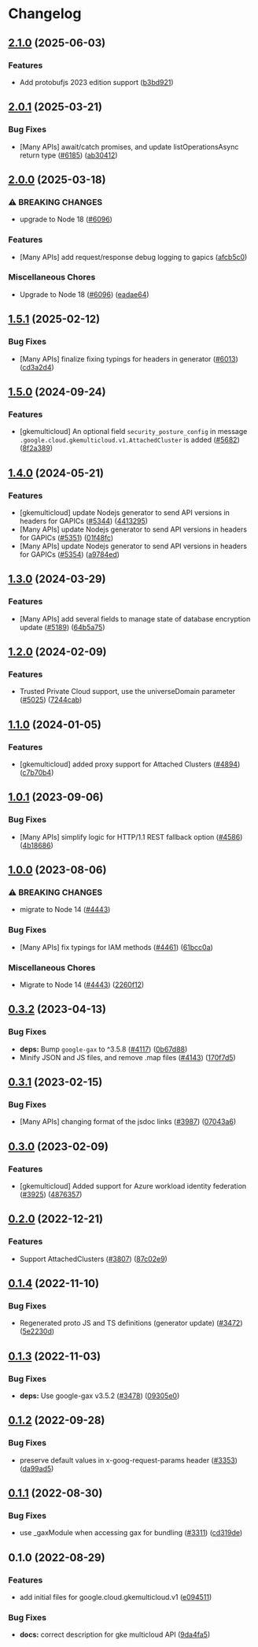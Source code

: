 # Changelog

## [2.1.0](https://github.com/googleapis/google-cloud-node/compare/gkemulticloud-v2.0.1...gkemulticloud-v2.1.0) (2025-06-03)


### Features

* Add protobufjs 2023 edition support ([b3bd921](https://github.com/googleapis/google-cloud-node/commit/b3bd921a30b15a632d8e8495b91723d314c23c71))

## [2.0.1](https://github.com/googleapis/google-cloud-node/compare/gkemulticloud-v2.0.0...gkemulticloud-v2.0.1) (2025-03-21)


### Bug Fixes

* [Many APIs] await/catch promises, and update listOperationsAsync return type ([#6185](https://github.com/googleapis/google-cloud-node/issues/6185)) ([ab30412](https://github.com/googleapis/google-cloud-node/commit/ab304122e3e825c9a76af7d6b0ef4ddc9aa6e906))

## [2.0.0](https://github.com/googleapis/google-cloud-node/compare/gkemulticloud-v1.5.1...gkemulticloud-v2.0.0) (2025-03-18)


### ⚠ BREAKING CHANGES

* upgrade to Node 18 ([#6096](https://github.com/googleapis/google-cloud-node/issues/6096))

### Features

* [Many APIs] add request/response debug logging to gapics ([afcb5c0](https://github.com/googleapis/google-cloud-node/commit/afcb5c07e82bc8349b9677766cd880f69a97f77f))


### Miscellaneous Chores

* Upgrade to Node 18 ([#6096](https://github.com/googleapis/google-cloud-node/issues/6096)) ([eadae64](https://github.com/googleapis/google-cloud-node/commit/eadae64d54e07aa2c65097ea52e65008d4e87436))

## [1.5.1](https://github.com/googleapis/google-cloud-node/compare/gkemulticloud-v1.5.0...gkemulticloud-v1.5.1) (2025-02-12)


### Bug Fixes

* [Many APIs] finalize fixing typings for headers in generator ([#6013](https://github.com/googleapis/google-cloud-node/issues/6013)) ([cd3a2d4](https://github.com/googleapis/google-cloud-node/commit/cd3a2d44fc7a9b3798346162ba19df1c748fba58))

## [1.5.0](https://github.com/googleapis/google-cloud-node/compare/gkemulticloud-v1.4.0...gkemulticloud-v1.5.0) (2024-09-24)


### Features

* [gkemulticloud] An optional field `security_posture_config` in message `.google.cloud.gkemulticloud.v1.AttachedCluster` is added ([#5682](https://github.com/googleapis/google-cloud-node/issues/5682)) ([8f2a389](https://github.com/googleapis/google-cloud-node/commit/8f2a38960f4abe81c7ae4d085e3168c4b7ce07b2))

## [1.4.0](https://github.com/googleapis/google-cloud-node/compare/gkemulticloud-v1.3.0...gkemulticloud-v1.4.0) (2024-05-21)


### Features

* [gkemulticloud] update Nodejs generator to send API versions in headers for GAPICs ([#5344](https://github.com/googleapis/google-cloud-node/issues/5344)) ([4413295](https://github.com/googleapis/google-cloud-node/commit/441329542af223dcf62dca04f2bf05cd393bac31))
* [Many APIs] update Nodejs generator to send API versions in headers for GAPICs ([#5351](https://github.com/googleapis/google-cloud-node/issues/5351)) ([01f48fc](https://github.com/googleapis/google-cloud-node/commit/01f48fce63ec4ddf801d59ee2b8c0db9f6fb8372))
* [Many APIs] update Nodejs generator to send API versions in headers for GAPICs ([#5354](https://github.com/googleapis/google-cloud-node/issues/5354)) ([a9784ed](https://github.com/googleapis/google-cloud-node/commit/a9784ed3db6ee96d171762308bbbcd57390b6866))

## [1.3.0](https://github.com/googleapis/google-cloud-node/compare/gkemulticloud-v1.2.0...gkemulticloud-v1.3.0) (2024-03-29)


### Features

* [Many APIs] add several fields to manage state of database encryption update ([#5189](https://github.com/googleapis/google-cloud-node/issues/5189)) ([64b5a75](https://github.com/googleapis/google-cloud-node/commit/64b5a759caa979837199086c2d546a565ad2b3b1))

## [1.2.0](https://github.com/googleapis/google-cloud-node/compare/gkemulticloud-v1.1.0...gkemulticloud-v1.2.0) (2024-02-09)


### Features

* Trusted Private Cloud support, use the universeDomain parameter  ([#5025](https://github.com/googleapis/google-cloud-node/issues/5025)) ([7244cab](https://github.com/googleapis/google-cloud-node/commit/7244cab107973bef57c5ea84ae77c51718126822))

## [1.1.0](https://github.com/googleapis/google-cloud-node/compare/gkemulticloud-v1.0.1...gkemulticloud-v1.1.0) (2024-01-05)


### Features

* [gkemulticloud] added proxy support for Attached Clusters ([#4894](https://github.com/googleapis/google-cloud-node/issues/4894)) ([c7b70b4](https://github.com/googleapis/google-cloud-node/commit/c7b70b42c4a5023414c10b7a4075c94f0675fa32))

## [1.0.1](https://github.com/googleapis/google-cloud-node/compare/gkemulticloud-v1.0.0...gkemulticloud-v1.0.1) (2023-09-06)


### Bug Fixes

* [Many APIs] simplify logic for HTTP/1.1 REST fallback option ([#4586](https://github.com/googleapis/google-cloud-node/issues/4586)) ([4b18686](https://github.com/googleapis/google-cloud-node/commit/4b186867323b8b15469bf5e1cb890bf703b531b3))

## [1.0.0](https://github.com/googleapis/google-cloud-node/compare/gkemulticloud-v0.3.2...gkemulticloud-v1.0.0) (2023-08-06)


### ⚠ BREAKING CHANGES

* migrate to Node 14 ([#4443](https://github.com/googleapis/google-cloud-node/issues/4443))

### Bug Fixes

* [Many APIs] fix typings for IAM methods ([#4461](https://github.com/googleapis/google-cloud-node/issues/4461)) ([61bcc0a](https://github.com/googleapis/google-cloud-node/commit/61bcc0a89c70cf1037299eecd72aef9c98c2e666))


### Miscellaneous Chores

* Migrate to Node 14 ([#4443](https://github.com/googleapis/google-cloud-node/issues/4443)) ([2260f12](https://github.com/googleapis/google-cloud-node/commit/2260f12543d171bda95345e53475f5f0fdc45770))

## [0.3.2](https://github.com/googleapis/google-cloud-node/compare/gkemulticloud-v0.3.1...gkemulticloud-v0.3.2) (2023-04-13)


### Bug Fixes

* **deps:** Bump `google-gax` to ^3.5.8 ([#4117](https://github.com/googleapis/google-cloud-node/issues/4117)) ([0b67d88](https://github.com/googleapis/google-cloud-node/commit/0b67d883963643ce1b4f6d2ccd3e8d37adf6e029))
* Minify JSON and JS files, and remove .map files ([#4143](https://github.com/googleapis/google-cloud-node/issues/4143)) ([170f7d5](https://github.com/googleapis/google-cloud-node/commit/170f7d57b8fd344d182a8e758867b8124722eebc))

## [0.3.1](https://github.com/googleapis/google-cloud-node/compare/gkemulticloud-v0.3.0...gkemulticloud-v0.3.1) (2023-02-15)


### Bug Fixes

* [Many APIs] changing format of the jsdoc links ([#3987](https://github.com/googleapis/google-cloud-node/issues/3987)) ([07043a6](https://github.com/googleapis/google-cloud-node/commit/07043a629545ad418f33f90f9f96147a136e1728))

## [0.3.0](https://github.com/googleapis/google-cloud-node/compare/gkemulticloud-v0.2.0...gkemulticloud-v0.3.0) (2023-02-09)


### Features

* [gkemulticloud] Added support for Azure workload identity federation ([#3925](https://github.com/googleapis/google-cloud-node/issues/3925)) ([4876357](https://github.com/googleapis/google-cloud-node/commit/48763577ffe3a47a445c3c3f53a4801049f5d217))

## [0.2.0](https://github.com/googleapis/google-cloud-node/compare/gkemulticloud-v0.1.4...gkemulticloud-v0.2.0) (2022-12-21)


### Features

* Support AttachedClusters ([#3807](https://github.com/googleapis/google-cloud-node/issues/3807)) ([87c02e9](https://github.com/googleapis/google-cloud-node/commit/87c02e93ef84bcdfcd9fe8fe1838a783a086e122))

## [0.1.4](https://github.com/googleapis/google-cloud-node/compare/gkemulticloud-v0.1.3...gkemulticloud-v0.1.4) (2022-11-10)


### Bug Fixes

* Regenerated proto JS and TS definitions (generator update) ([#3472](https://github.com/googleapis/google-cloud-node/issues/3472)) ([5e2230d](https://github.com/googleapis/google-cloud-node/commit/5e2230dfc4302bb2ac9628ff4200eb46509e103d))

## [0.1.3](https://github.com/googleapis/google-cloud-node/compare/gkemulticloud-v0.1.2...gkemulticloud-v0.1.3) (2022-11-03)


### Bug Fixes

* **deps:** Use google-gax v3.5.2 ([#3478](https://github.com/googleapis/google-cloud-node/issues/3478)) ([09305e0](https://github.com/googleapis/google-cloud-node/commit/09305e06548b89dc17bb3d3167e2d1e69588caa4))

## [0.1.2](https://github.com/googleapis/google-cloud-node/compare/gkemulticloud-v0.1.1...gkemulticloud-v0.1.2) (2022-09-28)


### Bug Fixes

* preserve default values in x-goog-request-params header ([#3353](https://github.com/googleapis/google-cloud-node/issues/3353)) ([da99ad5](https://github.com/googleapis/google-cloud-node/commit/da99ad57f592a504750d57fdb1c7423734fec069))

## [0.1.1](https://github.com/googleapis/google-cloud-node/compare/gkemulticloud-v0.1.0...gkemulticloud-v0.1.1) (2022-08-30)


### Bug Fixes

* use _gaxModule when accessing gax for bundling ([#3311](https://github.com/googleapis/google-cloud-node/issues/3311)) ([cd319de](https://github.com/googleapis/google-cloud-node/commit/cd319de02759e38dd888d48218571ba4b85db3a7))

## 0.1.0 (2022-08-29)


### Features

* add initial files for google.cloud.gkemulticloud.v1 ([e094511](https://github.com/googleapis/google-cloud-node/commit/e0945118c7845ec57f62c36ac097f99c7647cb02))


### Bug Fixes

* **docs:** correct description for gke multicloud API ([9da4fa5](https://github.com/googleapis/google-cloud-node/commit/9da4fa56ee662c05184572b422ea104a6f1e9c0a))
